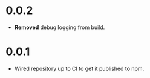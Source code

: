 # 0.0.2

* **Removed** debug logging from build.



# 0.0.1

* Wired repository up to CI to get it published to npm.



